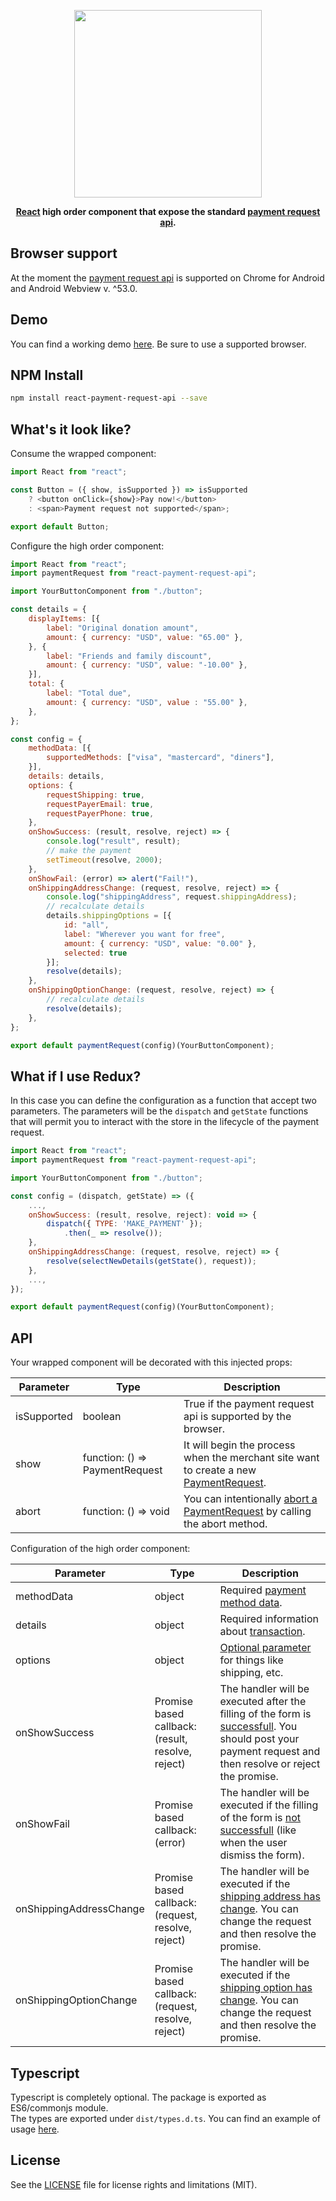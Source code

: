 <p align="center">
    <img src="https://raw.githubusercontent.com/marcolanaro/react-payment-request-api/master/logo.png" width=300>
</p>
<p align="center">
  <strong>
    <a href="https://facebook.github.io/react/">React</a> high order component that expose the standard <a href="https://www.w3.org/TR/payment-request/">payment request api</a>.
  </strong>
</p>


## Browser support

At the moment the [payment request api](https://developers.google.com/web/fundamentals/getting-started/primers/payment-request/) is supported on Chrome for Android and Android Webview v. ^53.0.

## Demo

You can find a working demo [here](https://lanaro.net/react-payment-request-api/). Be sure to use a supported browser.

## NPM Install

```bash
npm install react-payment-request-api --save
```

## What's it look like?

Consume the wrapped component:

```js
import React from "react";

const Button = ({ show, isSupported }) => isSupported
    ? <button onClick={show}>Pay now!</button>
    : <span>Payment request not supported</span>;

export default Button;
```

Configure the high order component:

```js
import React from "react";
import paymentRequest from "react-payment-request-api";

import YourButtonComponent from "./button";

const details = {
    displayItems: [{
        label: "Original donation amount",
        amount: { currency: "USD", value: "65.00" },
    }, {
        label: "Friends and family discount",
        amount: { currency: "USD", value: "-10.00" },
    }],
    total: {
        label: "Total due",
        amount: { currency: "USD", value : "55.00" },
    },
};

const config = {
    methodData: [{
        supportedMethods: ["visa", "mastercard", "diners"],
    }],
    details: details,
    options: {
        requestShipping: true,
        requestPayerEmail: true,
        requestPayerPhone: true,
    },
    onShowSuccess: (result, resolve, reject) => {
        console.log("result", result);
        // make the payment
        setTimeout(resolve, 2000);
    },
    onShowFail: (error) => alert("Fail!"),
    onShippingAddressChange: (request, resolve, reject) => {
        console.log("shippingAddress", request.shippingAddress);
        // recalculate details
        details.shippingOptions = [{
            id: "all",
            label: "Wherever you want for free",
            amount: { currency: "USD", value: "0.00" },
            selected: true
        }];
        resolve(details);
    },
    onShippingOptionChange: (request, resolve, reject) => {
        // recalculate details
        resolve(details);
    },
};

export default paymentRequest(config)(YourButtonComponent);
```

## What if I use Redux?

In this case you can define the configuration as a function that accept two parameters. The parameters will be the `dispatch` and `getState` functions that will permit you to interact with the store in the lifecycle of the payment request.

```js
import React from "react";
import paymentRequest from "react-payment-request-api";

import YourButtonComponent from "./button";

const config = (dispatch, getState) => ({
    ...,
    onShowSuccess: (result, resolve, reject): void => {
        dispatch({ TYPE: 'MAKE_PAYMENT' });
            .then(_ => resolve());
    },
    onShippingAddressChange: (request, resolve, reject) => {
        resolve(selectNewDetails(getState(), request));
    },
    ...,
});

export default paymentRequest(config)(YourButtonComponent);
```

## API

Your wrapped component will be decorated with this injected props:

Parameter   | Type                           | Description
----------- | ------------------------------ | -----------
isSupported | boolean                        | True if the payment request api is supported by the browser.
show        | function: () => PaymentRequest | It will begin the process when the merchant site want to create a new [PaymentRequest](https://www.w3.org/TR/payment-request/#paymentrequest-interface).
abort       | function: () => void           | You can intentionally [abort a PaymentRequest](https://www.w3.org/TR/payment-request/#abort) by calling the abort method.

Configuration of the high order component:

Parameter               | Type                                               | Description
----------------------- | -------------------------------------------------- | -----------
methodData              | object                                             | Required [payment method data](https://www.w3.org/TR/payment-request/#idl-def-paymentmethoddata).
details                 | object                                             | Required information about [transaction](https://www.w3.org/TR/payment-request/#dom-paymentdetails).
options                 | object                                             | [Optional parameter](https://www.w3.org/TR/payment-request/#dom-paymentoptions) for things like shipping, etc.
onShowSuccess           | Promise based callback: (result, resolve, reject)  | The handler will be executed after the filling of the form is [successfull](https://www.w3.org/TR/payment-request/#dfn-complete). You should post your payment request and then resolve or reject the promise. 
onShowFail              | Promise based callback: (error)                    | The handler will be executed if the filling of the form is [not successfull](https://www.w3.org/TR/payment-request/#dom-paymentcomplete-fail) (like when the user dismiss the form).
onShippingAddressChange | Promise based callback: (request, resolve, reject) | The handler will be executed if the [shipping address has change](https://www.w3.org/TR/payment-request/#idl-def-paymentrequestupdateevent). You can change the request and then resolve the promise.
onShippingOptionChange  | Promise based callback: (request, resolve, reject) | The handler will be executed if the [shipping option has change](https://www.w3.org/TR/payment-request/#idl-def-paymentrequestupdateevent). You can change the request and then resolve the promise.

## Typescript

Typescript is completely optional. The package is exported as ES6/commonjs module.<br />
The types are exported under `dist/types.d.ts`. You can find an example of usage [here](https://github.com/marcolanaro/react-payment-request-api/tree/master/examples).


## License

See the [LICENSE](LICENSE.md) file for license rights and limitations (MIT).
